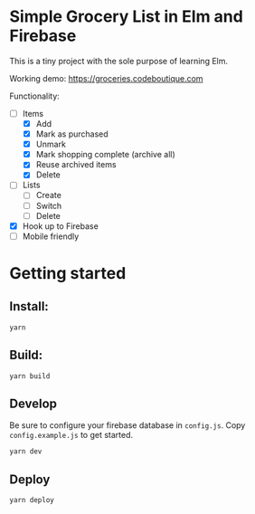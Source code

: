# Simple Grocery List in Elm and Firebase

This is a tiny project with the sole purpose of learning Elm.

Working demo: https://groceries.codeboutique.com

Functionality:

- [ ] Items
    - [X] Add
    - [X] Mark as purchased
    - [X] Unmark
    - [X] Mark shopping complete (archive all)
    - [X] Reuse archived items
    - [X] Delete
- [ ] Lists
    - [ ] Create
    - [ ] Switch
    - [ ] Delete
- [X] Hook up to Firebase
- [ ] Mobile friendly

# Getting started

## Install:

    yarn

## Build:

    yarn build

## Develop

Be sure to configure your firebase database in `config.js`. Copy
`config.example.js` to get started.

    yarn dev

## Deploy

    yarn deploy

